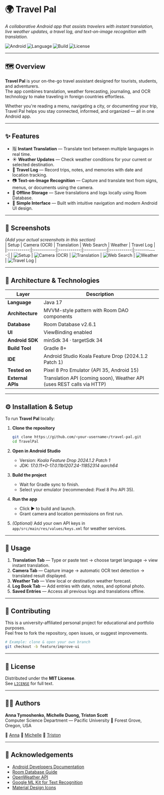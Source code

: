 # 🌍 Travel Pal  
_A collaborative Android app that assists travelers with instant translation, live weather updates, a travel log, and text-on-image recognition with translation._

![Android](https://img.shields.io/badge/Android-14-green)
![Language](https://img.shields.io/badge/Language-Java-blue)
![Build](https://img.shields.io/badge/Build-Gradle-yellow)
![License](https://img.shields.io/badge/License-MIT-lightgrey)

---

## 🗺 Overview
**Travel Pal** is your on-the-go travel assistant designed for tourists, students, and adventurers.  
The app combines translation, weather forecasting, journaling, and OCR technology to make traveling in foreign countries effortless.

Whether you're reading a menu, navigating a city, or documenting your trip, Travel Pal helps you stay connected, informed, and organized — all in one Android app.

---

## ✨ Features
- 🈯 **Instant Translation** — Translate text between multiple languages in real time.  
- ☀️ **Weather Updates** — Check weather conditions for your current or selected destination.  
- 📓 **Travel Log** — Record trips, notes, and memories with date and location tracking.  
- 📷 **Text-on-Image Recognition** — Capture and translate text from signs, menus, or documents using the camera.  
- 💾 **Offline Storage** — Save translations and logs locally using Room Database.  
- 🧭 **Simple Interface** — Built with intuitive navigation and modern Android UI design.

---

## 📸 Screenshots
*(Add your actual screenshots in this section)*  
| Setup | Camera (OCR) | Translation | Web Search | Weather | Travel Log |
|:-----------:|:-----------:|:-----------:|:-----------:|:-----------:|:-----------:|
| ![Setup](docs/screenshots/setup.jpeg) | ![Camera (OCR)](docs/screenshots/camera2.jpeg) | ![Translation](docs/screenshots/cameratranslationresult.jpeg) | ![Web Search](docs/screenshots/searchweb.jpeg) | ![Weather](docs/screenshots/weather.jpeg) | ![Travel Log](docs/screenshots/log.jpeg) |

---

## 🧱 Architecture & Technologies
| Layer | Description |
|-------|--------------|
| **Language** | Java 17 |
| **Architecture** | MVVM-style pattern with Room DAO components |
| **Database** | Room Database v2.6.1 |
| **UI** | ViewBinding enabled |
| **Android SDK** | minSdk 34 · targetSdk 34 |
| **Build Tool** | Gradle 8+ |
| **IDE** | Android Studio Koala Feature Drop (2024.1.2 Patch 1) |
| **Tested on** | Pixel 8 Pro Emulator (API 35, Android 15) |
| **External APIs** | Translation API (coming soon), Weather API (uses REST calls via HTTP) |

---

## ⚙️ Installation & Setup
To run **Travel Pal** locally:

1. **Clone the repository**
   ```bash
   git clone https://github.com/<your-username>/travel-pal.git
   cd TravelPal
   ```
2. **Open in Android Studio**
   - Version: *Koala Feature Drop 2024.1.2 Patch 1*
   - JDK: *17.0.11+0-17.0.11b1207.24-11852314 aarch64*

3. **Build the project**
   - Wait for Gradle sync to finish.
   - Select your emulator (recommended: Pixel 8 Pro API 35).

4. **Run the app**
   - Click ▶️ to build and launch.
   - Grant camera and location permissions on first run.

5. *(Optional)* Add your own API keys in  
   `app/src/main/res/values/keys.xml` for weather services.

---

## 🧭 Usage

1. **Translation Tab** — Type or paste text → choose target language → view instant translation.  
2. **Camera Tab** — Capture image → automatic OCR text detection → translated result displayed.  
3. **Weather Tab** — View local or destination weather forecast.  
4. **Log Book Tab** — Add entries with date, notes, and optional photo.  
5. **Saved Entries** — Access all previous logs and translations offline.
   
---

## 🤝 Contributing
This is a university-affiliated personal project for educational and portfolio purposes.  
Feel free to fork the repository, open issues, or suggest improvements.

```bash
# Example: clone & open your own branch
git checkout -b feature/improve-ui
```

---

## 📄 License
Distributed under the **MIT License**.  
See [`LICENSE`](LICENSE) for full text.

---

## 👩‍💻 Authors
**Anna Tymoshenko, Michelle Duong, Triston Scott**  
Computer Science Department — Pacific University
📍 Forest Grove, Oregon, USA

🔗 [Anna](https://github.com/annat7m)
🔗 [Michelle](https://github.com/michelleduong03)
🔗 [Triston](https://github.com/scot5781)

---

## 🙏 Acknowledgements
- [Android Developers Documentation](https://developer.android.com/docs)
- [Room Database Guide](https://developer.android.com/training/data-storage/room)
- [OpenWeather API](https://openweathermap.org/api)
- [Google ML Kit for Text Recognition](https://developers.google.com/ml-kit/vision/text-recognition)
- [Material Design Icons](https://material.io/resources/icons)
